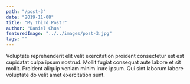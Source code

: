 ```yaml
---
path: "/post-3"
date: "2019-11-08"
title: "My Third Post!"
author: "Daniel Chua"
featuredImage: "../../images/post-3.jpg"
tags: ""
---
```

Voluptate reprehenderit elit velit exercitation proident consectetur est est cupidatat culpa ipsum nostrud. Mollit fugiat consequat aute labore et sit mollit. Proident aliquip veniam minim irure ipsum. Qui sint laborum labore voluptate do velit amet exercitation sunt.